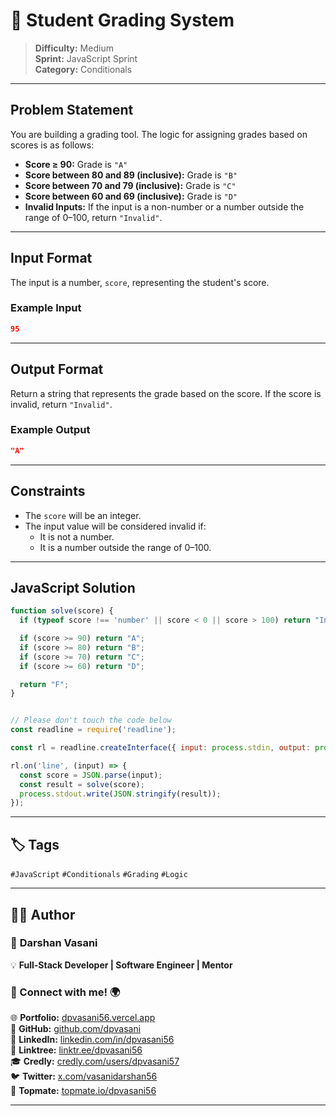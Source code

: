 # 📝 Student Grading System

> **Difficulty:** Medium  
> **Sprint:** JavaScript Sprint  
> **Category:** Conditionals

---

## Problem Statement

You are building a grading tool. The logic for assigning grades based on scores is as follows:

- **Score ≥ 90:** Grade is `"A"`
- **Score between 80 and 89 (inclusive):** Grade is `"B"`
- **Score between 70 and 79 (inclusive):** Grade is `"C"`
- **Score between 60 and 69 (inclusive):** Grade is `"D"`
- **Invalid Inputs:** If the input is a non-number or a number outside the range of 0–100, return `"Invalid"`.

---

## Input Format

The input is a number, `score`, representing the student's score.

### Example Input

```json
95
```

---

## Output Format

Return a string that represents the grade based on the score. If the score is invalid, return `"Invalid"`.

### Example Output

```json
"A"
```

---

## Constraints

- The `score` will be an integer.
- The input value will be considered invalid if:
  - It is not a number.
  - It is a number outside the range of 0–100.

---

## JavaScript Solution

```js
function solve(score) {
  if (typeof score !== 'number' || score < 0 || score > 100) return "Invalid";

  if (score >= 90) return "A";
  if (score >= 80) return "B";
  if (score >= 70) return "C";
  if (score >= 60) return "D";

  return "F";
}


// Please don't touch the code below
const readline = require('readline');

const rl = readline.createInterface({ input: process.stdin, output: process.stdout });

rl.on('line', (input) => {
  const score = JSON.parse(input);
  const result = solve(score);
  process.stdout.write(JSON.stringify(result));
});
```

---

## 🏷️ Tags

`#JavaScript` `#Conditionals` `#Grading` `#Logic`

---

## 👨‍💻 Author  

### 🚀 **Darshan Vasani**  
💡 **Full-Stack Developer | Software Engineer | Mentor**    

### 🔗 Connect with me! 🌍  
🌐 **Portfolio:** [dpvasani56.vercel.app](https://dpvasani56.vercel.app/)  
🐙 **GitHub:** [github.com/dpvasani](https://github.com/dpvasani)  
💼 **LinkedIn:** [linkedin.com/in/dpvasani56](https://www.linkedin.com/in/dpvasani56/)  
🌳 **Linktree:** [linktr.ee/dpvasani56](https://linktr.ee/dpvasani56)  
🎓 **Credly:** [credly.com/users/dpvasani57](https://www.credly.com/users/dpvasani57/)  
🐦 **Twitter:** [x.com/vasanidarshan56](https://x.com/vasanidarshan56)  
📢 **Topmate:** [topmate.io/dpvasani56](https://topmate.io/dpvasani56)  

---
